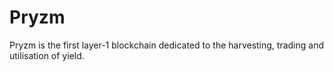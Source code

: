 # Pryzm
Pryzm is the first layer-1 blockchain dedicated to the harvesting, trading and utilisation of yield.
